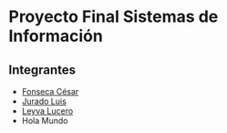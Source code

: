 Proyecto Final Sistemas de Información
===

## Integrantes
- [Fonseca César](https://github.com/cfonseca2) 
- [Jurado Luis](https://github.com/LuisJurado99/)
- [Leyva Lucero](https://github.com/LuceroCortes)
- Hola Mundo  
